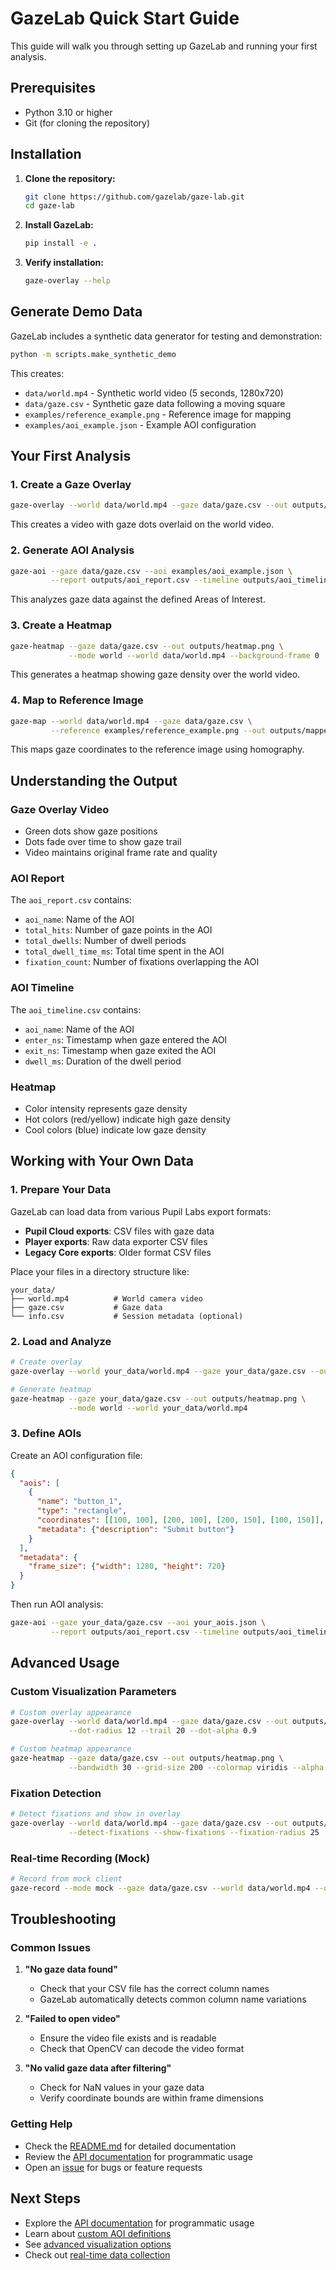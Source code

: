 # GazeLab Quick Start Guide

This guide will walk you through setting up GazeLab and running your first analysis.

## Prerequisites

- Python 3.10 or higher
- Git (for cloning the repository)

## Installation

1. **Clone the repository:**
   ```bash
   git clone https://github.com/gazelab/gaze-lab.git
   cd gaze-lab
   ```

2. **Install GazeLab:**
   ```bash
   pip install -e .
   ```

3. **Verify installation:**
   ```bash
   gaze-overlay --help
   ```

## Generate Demo Data

GazeLab includes a synthetic data generator for testing and demonstration:

```bash
python -m scripts.make_synthetic_demo
```

This creates:
- `data/world.mp4` - Synthetic world video (5 seconds, 1280x720)
- `data/gaze.csv` - Synthetic gaze data following a moving square
- `examples/reference_example.png` - Reference image for mapping
- `examples/aoi_example.json` - Example AOI configuration

## Your First Analysis

### 1. Create a Gaze Overlay

```bash
gaze-overlay --world data/world.mp4 --gaze data/gaze.csv --out outputs/overlay.mp4
```

This creates a video with gaze dots overlaid on the world video.

### 2. Generate AOI Analysis

```bash
gaze-aoi --gaze data/gaze.csv --aoi examples/aoi_example.json \
         --report outputs/aoi_report.csv --timeline outputs/aoi_timeline.csv
```

This analyzes gaze data against the defined Areas of Interest.

### 3. Create a Heatmap

```bash
gaze-heatmap --gaze data/gaze.csv --out outputs/heatmap.png \
             --mode world --world data/world.mp4 --background-frame 0
```

This generates a heatmap showing gaze density over the world video.

### 4. Map to Reference Image

```bash
gaze-map --world data/world.mp4 --gaze data/gaze.csv \
         --reference examples/reference_example.png --out outputs/mapped_gaze.csv
```

This maps gaze coordinates to the reference image using homography.

## Understanding the Output

### Gaze Overlay Video
- Green dots show gaze positions
- Dots fade over time to show gaze trail
- Video maintains original frame rate and quality

### AOI Report
The `aoi_report.csv` contains:
- `aoi_name`: Name of the AOI
- `total_hits`: Number of gaze points in the AOI
- `total_dwells`: Number of dwell periods
- `total_dwell_time_ms`: Total time spent in the AOI
- `fixation_count`: Number of fixations overlapping the AOI

### AOI Timeline
The `aoi_timeline.csv` contains:
- `aoi_name`: Name of the AOI
- `enter_ns`: Timestamp when gaze entered the AOI
- `exit_ns`: Timestamp when gaze exited the AOI
- `dwell_ms`: Duration of the dwell period

### Heatmap
- Color intensity represents gaze density
- Hot colors (red/yellow) indicate high gaze density
- Cool colors (blue) indicate low gaze density

## Working with Your Own Data

### 1. Prepare Your Data

GazeLab can load data from various Pupil Labs export formats:

- **Pupil Cloud exports**: CSV files with gaze data
- **Player exports**: Raw data exporter CSV files
- **Legacy Core exports**: Older format CSV files

Place your files in a directory structure like:
```
your_data/
├── world.mp4          # World camera video
├── gaze.csv           # Gaze data
└── info.csv           # Session metadata (optional)
```

### 2. Load and Analyze

```bash
# Create overlay
gaze-overlay --world your_data/world.mp4 --gaze your_data/gaze.csv --out outputs/overlay.mp4

# Generate heatmap
gaze-heatmap --gaze your_data/gaze.csv --out outputs/heatmap.png \
             --mode world --world your_data/world.mp4
```

### 3. Define AOIs

Create an AOI configuration file:

```json
{
  "aois": [
    {
      "name": "button_1",
      "type": "rectangle",
      "coordinates": [[100, 100], [200, 100], [200, 150], [100, 150]],
      "metadata": {"description": "Submit button"}
    }
  ],
  "metadata": {
    "frame_size": {"width": 1280, "height": 720}
  }
}
```

Then run AOI analysis:

```bash
gaze-aoi --gaze your_data/gaze.csv --aoi your_aois.json \
         --report outputs/aoi_report.csv --timeline outputs/aoi_timeline.csv
```

## Advanced Usage

### Custom Visualization Parameters

```bash
# Custom overlay appearance
gaze-overlay --world data/world.mp4 --gaze data/gaze.csv --out outputs/overlay.mp4 \
             --dot-radius 12 --trail 20 --dot-alpha 0.9

# Custom heatmap appearance
gaze-heatmap --gaze data/gaze.csv --out outputs/heatmap.png \
             --bandwidth 30 --grid-size 200 --colormap viridis --alpha 0.8
```

### Fixation Detection

```bash
# Detect fixations and show in overlay
gaze-overlay --world data/world.mp4 --gaze data/gaze.csv --out outputs/overlay.mp4 \
             --detect-fixations --show-fixations --fixation-radius 25
```

### Real-time Recording (Mock)

```bash
# Record from mock client
gaze-record --mode mock --gaze data/gaze.csv --world data/world.mp4 --out data/recording/
```

## Troubleshooting

### Common Issues

1. **"No gaze data found"**
   - Check that your CSV file has the correct column names
   - GazeLab automatically detects common column name variations

2. **"Failed to open video"**
   - Ensure the video file exists and is readable
   - Check that OpenCV can decode the video format

3. **"No valid gaze data after filtering"**
   - Check for NaN values in your gaze data
   - Verify coordinate bounds are within frame dimensions

### Getting Help

- Check the [README.md](../README.md) for detailed documentation
- Review the [API documentation](api.md) for programmatic usage
- Open an [issue](https://github.com/gazelab/gaze-lab/issues) for bugs or feature requests

## Next Steps

- Explore the [API documentation](api.md) for programmatic usage
- Learn about [custom AOI definitions](aoi-guide.md)
- See [advanced visualization options](visualization-guide.md)
- Check out [real-time data collection](realtime-guide.md)
